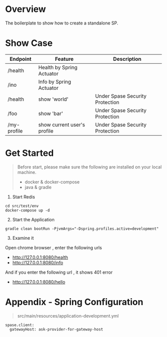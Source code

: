 # Overview

The boilerplate to show how to create a standalone SP.

# Show Case

Endpoint | Feature  | Description
---|---|---
/health | Health by Spring Actuator  | 
/ino | Info by Spring Actuator  | 
/health | show 'world' | Under Spase Security Protection
/foo | show 'bar' | Under Spase Security Protection
/my-profile | show current user's profile | Under Spase Security Protection

# Get Started

> Before start, please make sure the following are installed on your local machine. 
> * docker & docker-compose
> * java & gradle 

1. Start Redis

```
cd src/test/env
docker-compose up -d
```

2. Start the Application

```
gradle clean bootRun -PjvmArgs="-Dspring.profiles.active=development"
```

3. Examine it 

Open chrome browser , enter the following urls 

* http://127.0.0.1:8080/health
* http://127.0.0.1:8080/info

And if you enter the following url , it shows 401 error

* http://127.0.0.1:8080/hello

# Appendix - Spring Configuration

> src/main/resources/application-development.yml

```
spase.client:
  gatewayHost: ask-provider-for-gateway-host
```